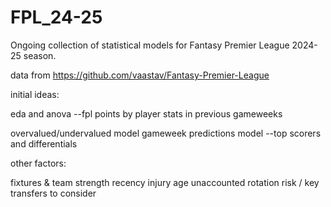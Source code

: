 # FPL_24-25
Ongoing collection of statistical models for Fantasy Premier League 2024-25 season. 

data from https://github.com/vaastav/Fantasy-Premier-League

initial ideas:

eda and anova --fpl points by player stats in previous gameweeks

overvalued/undervalued model
gameweek predictions model --top scorers and differentials

other factors: 

fixtures & team strength 
recency
injury
age
unaccounted rotation risk / key transfers to consider
